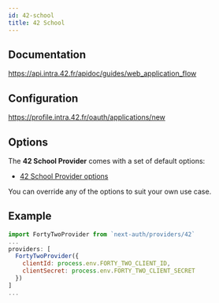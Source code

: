 ```yaml
---
id: 42-school
title: 42 School
---
```


## Documentation

https://api.intra.42.fr/apidoc/guides/web_application_flow

## Configuration

https://profile.intra.42.fr/oauth/applications/new

## Options

The **42 School Provider** comes with a set of default options:

- [42 School Provider options](https://github.com/nextauthjs/next-auth/blob/main/src/providers/42.js)

You can override any of the options to suit your own use case.

## Example

```js
import FortyTwoProvider from `next-auth/providers/42`
...
providers: [
  FortyTwoProvider({
    clientId: process.env.FORTY_TWO_CLIENT_ID,
    clientSecret: process.env.FORTY_TWO_CLIENT_SECRET
  })
]
...
```
